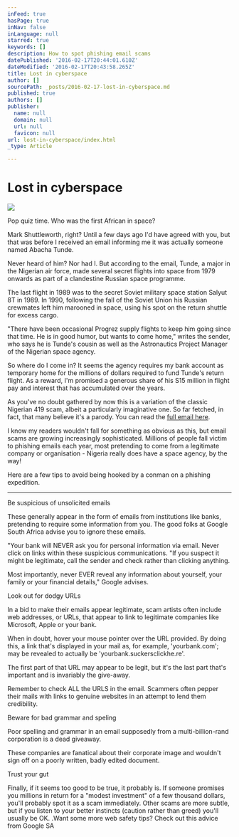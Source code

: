 ```yaml
---
inFeed: true
hasPage: true
inNav: false
inLanguage: null
starred: true
keywords: []
description: How to spot phishing email scams
datePublished: '2016-02-17T20:44:01.610Z'
dateModified: '2016-02-17T20:43:58.265Z'
title: Lost in cyberspace
author: []
sourcePath: _posts/2016-02-17-lost-in-cyberspace.md
published: true
authors: []
publisher:
  name: null
  domain: null
  url: null
  favicon: null
url: lost-in-cyberspace/index.html
_type: Article

---
```

# Lost in cyberspace
![](https://the-grid-user-content.s3-us-west-2.amazonaws.com/a66e69f2-ebee-45ea-a558-7db89776df1d.jpg)

Pop quiz time. Who was the first African in space?

Mark Shuttleworth, right? Until a few days ago I'd have agreed with you, but that was before I received an email informing me it was actually someone named Abacha Tunde.

Never heard of him? Nor had I. But according to the email, Tunde, a major in the Nigerian air force, made several secret flights into space from 1979 onwards as part of a clandestine Russian space programme.

The last flight in 1989 was to the secret Soviet military space station Salyut 8T in 1989\. In 1990, following the fall of the Soviet Union his Russian crewmates left him marooned in space, using his spot on the return shuttle for excess cargo.

"There have been occasional Progrez supply flights to keep him going since that time. He is in good humor, but wants to come home," writes the sender, who says he is Tunde's cousin as well as the Astronautics Project Manager of the Nigerian space agency.

So where do I come in? It seems the agency requires my bank account as temporary home for the millions of dollars required to fund Tunde's return flight. As a reward, I'm promised a generous share of his S15 million in flight pay and interest that has accumulated over the years.

As you've no doubt gathered by now this is a variation of the classic Nigerian 419 scam, albeit a particularly imaginative one. So far fetched, in fact, that many believe it's a parody. You can read the [full email here][0].

I know my readers wouldn't fall for something as obvious as this, but email scams are growing increasingly sophisticated. Millions of people fall victim to phishing emails each year, most pretending to come from a legitimate company or organisation - Nigeria really does have a space agency, by the way!

Here are a few tips to avoid being hooked by a conman on a phishing expedition.

****

Be suspicious of unsolicited emails

These generally appear in the form of emails from institutions like banks, pretending to require some information from you. The good folks at Google South Africa advise you to ignore these emails.

"Your bank will NEVER ask you for personal information via email.
Never click on links within these suspicious communications. "If you suspect it might be legitimate, call the sender and check rather than clicking anything.

Most importantly, never EVER reveal any information about yourself, your family or your financial details," Google advises. 

Look out for dodgy URLs

In a bid to make their emails appear legitimate, scam artists often include web addresses, or URLs, that appear to link to legitimate companies like Microsoft, Apple or your bank.

When in doubt, hover your mouse pointer over the URL provided. By doing this, a link that's displayed in your mail as, for example, 'yourbank.com'; may be revealed to actually be 'yourbank.suckersclickhe.re'.

The first part of that URL may appear to be legit, but it's the last part that's important and is invariably the give-away.

Remember to check ALL the URLS in the email.
Scammers often pepper their mails with links to genuine websites in an attempt to lend them credibility. 

Beware for bad grammar and speling

Poor spelling and grammar in an email supposedly from a multi-billion-rand corporation is a dead giveaway.

These companies are fanatical about their corporate image and wouldn't sign off on a poorly written, badly edited document. 

Trust your gut

Finally, if it seems too good to be true, it probably is. If someone promises you millions in return for a "modest investment" of a few thousand dollars, you'll probably spot it as a scam immediately.
Other scams are more subtle, but if you listen to your better instincts (caution rather than greed) you'll usually be OK.
.Want some more web safety tips? Check out this advice from Google SA

[0]: http://boingboing.net/2016/02/12/nigerian-astronaut-lost-in-spa.html